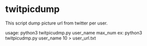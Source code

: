 # twitpicdump

This script dump picture url from twitter per user.

usage: python3 twitpicudmp.py user_name max_num
ex: python3 twitpicudmp.py user_name 10 > user_url.txt
